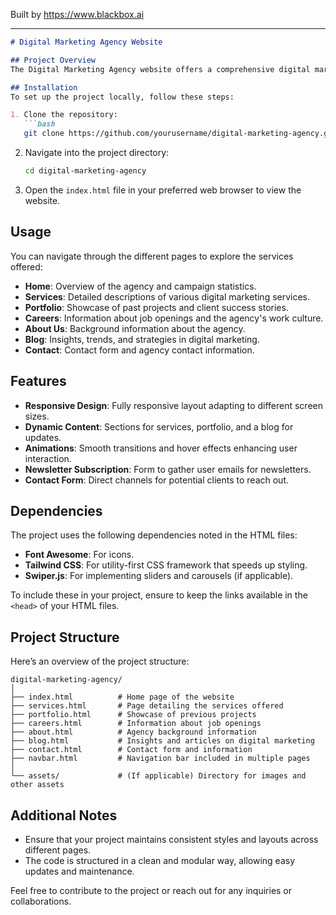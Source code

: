 
Built by https://www.blackbox.ai

---

```markdown
# Digital Marketing Agency Website

## Project Overview
The Digital Marketing Agency website offers a comprehensive digital marketing solution that includes services like SEO, PPC, and social media management. The website is designed to enhance digital presence with a modern, responsive layout and user-friendly navigation, targeting potential clients in need of professional marketing services.

## Installation
To set up the project locally, follow these steps:

1. Clone the repository:
   ```bash
   git clone https://github.com/yourusername/digital-marketing-agency.git
   ```
   
2. Navigate into the project directory:
   ```bash
   cd digital-marketing-agency
   ```

3. Open the `index.html` file in your preferred web browser to view the website.

## Usage
You can navigate through the different pages to explore the services offered:
- **Home**: Overview of the agency and campaign statistics.
- **Services**: Detailed descriptions of various digital marketing services.
- **Portfolio**: Showcase of past projects and client success stories.
- **Careers**: Information about job openings and the agency's work culture.
- **About Us**: Background information about the agency.
- **Blog**: Insights, trends, and strategies in digital marketing.
- **Contact**: Contact form and agency contact information.

## Features
- **Responsive Design**: Fully responsive layout adapting to different screen sizes.
- **Dynamic Content**: Sections for services, portfolio, and a blog for updates.
- **Animations**: Smooth transitions and hover effects enhancing user interaction.
- **Newsletter Subscription**: Form to gather user emails for newsletters.
- **Contact Form**: Direct channels for potential clients to reach out.

## Dependencies
The project uses the following dependencies noted in the HTML files:
- **Font Awesome**: For icons.
- **Tailwind CSS**: For utility-first CSS framework that speeds up styling.
- **Swiper.js**: For implementing sliders and carousels (if applicable).

To include these in your project, ensure to keep the links available in the `<head>` of your HTML files. 

## Project Structure
Here’s an overview of the project structure:

```
digital-marketing-agency/
│
├── index.html          # Home page of the website
├── services.html       # Page detailing the services offered
├── portfolio.html      # Showcase of previous projects
├── careers.html        # Information about job openings
├── about.html          # Agency background information
├── blog.html           # Insights and articles on digital marketing
├── contact.html        # Contact form and information
├── navbar.html         # Navigation bar included in multiple pages
│
└── assets/             # (If applicable) Directory for images and other assets
```

## Additional Notes
- Ensure that your project maintains consistent styles and layouts across different pages.
- The code is structured in a clean and modular way, allowing easy updates and maintenance.
  
Feel free to contribute to the project or reach out for any inquiries or collaborations.
```